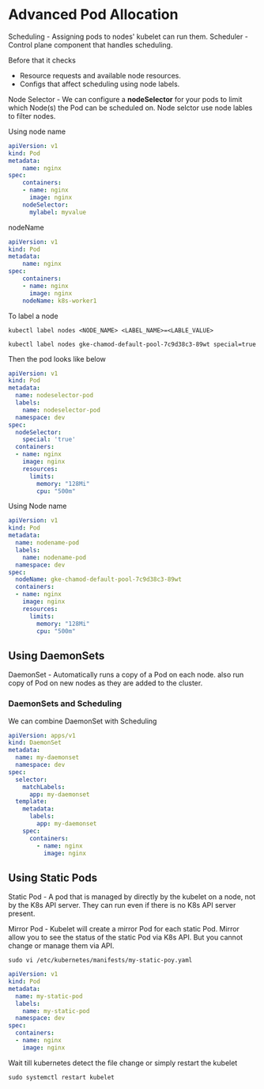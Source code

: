 # Advanced Pod Allocation

Scheduling - Assigning pods to nodes' kubelet can run them.
Scheduler - Control plane component that handles scheduling.

Before that it checks 

* Resource requests and available node resources.
* Configs that affect scheduling using node labels.

Node Selector - We can configure a **nodeSelector** for your pods to limit which Node(s) the Pod can be scheduled on.
Node selctor use node lables to filter nodes.


Using node name
```yaml
apiVersion: v1
kind: Pod
metadata:
    name: nginx
spec:
    containers:
    - name: nginx
      image: nginx
    nodeSelector: 
      mylabel: myvalue
```

nodeName
```yaml
apiVersion: v1
kind: Pod
metadata:
    name: nginx
spec:
    containers:
    - name: nginx
      image: nginx
    nodeName: k8s-worker1
```

To label a node

```
kubectl label nodes <NODE_NAME> <LABEL_NAME>=<LABLE_VALUE>
```
```
kubectl label nodes gke-chamod-default-pool-7c9d38c3-89wt special=true
```

Then the pod looks like below
```yaml
apiVersion: v1
kind: Pod
metadata:
  name: nodeselector-pod
  labels:
    name: nodeselector-pod
  namespace: dev
spec:
  nodeSelector:
    special: 'true'
  containers:
  - name: nginx
    image: nginx
    resources:
      limits:
        memory: "128Mi"
        cpu: "500m"
```

Using Node name
```yaml
apiVersion: v1
kind: Pod
metadata:
  name: nodename-pod
  labels:
    name: nodename-pod
  namespace: dev
spec:
  nodeName: gke-chamod-default-pool-7c9d38c3-89wt
  containers:
  - name: nginx
    image: nginx
    resources:
      limits:
        memory: "128Mi"
        cpu: "500m"
```

## Using DaemonSets

DaemonSet - Automatically runs a copy of a Pod on each node.
also run copy of Pod on new nodes as they are added to the cluster.

### DaemonSets and Scheduling
We can combine DaemonSet with Scheduling

```yaml
apiVersion: apps/v1
kind: DaemonSet
metadata:
  name: my-daemonset
  namespace: dev
spec:
  selector:
    matchLabels:
      app: my-daemonset
  template:
    metadata:
      labels:
        app: my-daemonset
    spec:
      containers:
        - name: nginx
          image: nginx   
```

## Using Static Pods

Static Pod - A pod that is managed by directly by the kubelet on a node, not by the K8s API server. They can run even if there is no K8s API server present.

Mirror Pod - Kubelet will create a mirror Pod for each static Pod. Mirror allow you to see the status of the static Pod via K8s API. But you cannot change or manage them via API.

```
sudo vi /etc/kubernetes/manifests/my-static-poy.yaml
```

```yaml
apiVersion: v1
kind: Pod
metadata:
  name: my-static-pod
  labels:
    name: my-static-pod
  namespace: dev
spec:
  containers:
  - name: nginx
    image: nginx
```

Wait till kubernetes detect the file change or simply restart the kubelet
```
sudo systemctl restart kubelet
```

